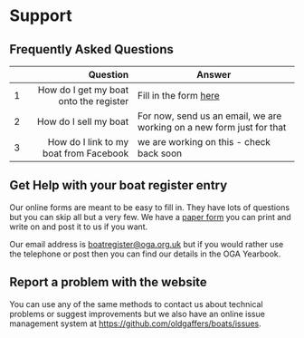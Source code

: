 # Support

## Frequently Asked Questions

|         | Question           | Answer  |
| ------------- |-------------:| -----|
| 1      | How do I get my boat onto the register | Fill in the form [here](https://form.jotform.com/jfbcable/new-boat) |
|  2       | How do I sell my boat      | For now, send us an email, we are working on a new form just for that |
|  3 | How do I link to my boat from Facebook      | we are working on this - check back soon |

## Get Help with your boat register entry

Our online forms are meant to be easy to fill in. They have lots of questions but you can skip all but a very few.
We have a [paper form](oga-boatregister-form-2019.pdf) you can print and write on and post it to us if you want.

Our email address is boatregister@oga.org.uk but if you would rather use the telephone or post then you can find our details in the OGA Yearbook.

## Report a problem with the website

You can use any of the same methods to contact us about technical problems or suggest improvements but we also have an online issue management
system at https://github.com/oldgaffers/boats/issues.
